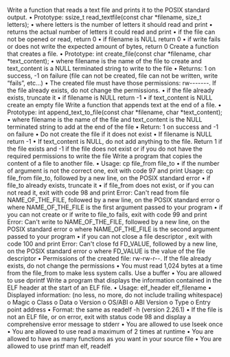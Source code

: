 Write a function that reads a text file and prints it to the POSIX standard output.
•	Prototype: ssize_t read_textfile(const char *filename, size_t letters);
•	where letters is the number of letters it should read and print
•	returns the actual number of letters it could read and print
•	if the file can not be opened or read, return 0
•	if filename is NULL return 0
•	if write fails or does not write the expected amount of bytes, return 0
Create a function that creates a file.
•	Prototype: int create_file(const char *filename, char *text_content);
•	where filename is the name of the file to create and text_content is a NULL terminated string to write to the file
•	Returns: 1 on success, -1 on failure (file can not be created, file can not be written, write “fails”, etc…)
•	The created file must have those permissions: rw-------. If the file already exists, do not change the permissions.
•	if the file already exists, truncate it
•	if filename is NULL return -1
•	if text_content is NULL create an empty file
Write a function that appends text at the end of a file.
•	Prototype: int append_text_to_file(const char *filename, char *text_content);
•	where filename is the name of the file and text_content is the NULL terminated string to add at the end of the file
•	Return: 1 on success and -1 on failure
•	Do not create the file if it does not exist
•	If filename is NULL return -1
•	If text_content is NULL, do not add anything to the file. Return 1 if the file exists and -1 if the file does not exist or if you do not have the required permissions to write the file
Write a program that copies the content of a file to another file.
•	Usage: cp file_from file_to
•	if the number of argument is not the correct one, exit with code 97 and print Usage: cp file_from file_to, followed by a new line, on the POSIX standard error
•	if file_to already exists, truncate it
•	if file_from does not exist, or if you can not read it, exit with code 98 and print Error: Can't read from file NAME_OF_THE_FILE, followed by a new line, on the POSIX standard error
o	where NAME_OF_THE_FILE is the first argument passed to your program
•	if you can not create or if write to file_to fails, exit with code 99 and print Error: Can't write to NAME_OF_THE_FILE, followed by a new line, on the POSIX standard error
o	where NAME_OF_THE_FILE is the second argument passed to your program
•	if you can not close a file descriptor , exit with code 100 and print Error: Can't close fd FD_VALUE, followed by a new line, on the POSIX standard error
o	where FD_VALUE is the value of the file descriptor
•	Permissions of the created file: rw-rw-r--. If the file already exists, do not change the permissions
•	You must read 1,024 bytes at a time from the file_from to make less system calls. Use a buffer
•	You are allowed to use dprintf
Write a program that displays the information contained in the ELF header at the start of an ELF file.
•	Usage: elf_header elf_filename
•	Displayed information: (no less, no more, do not include trailing whitespace)
o	Magic
o	Class
o	Data
o	Version
o	OS/ABI
o	ABI Version
o	Type
o	Entry point address
•	Format: the same as readelf -h (version 2.26.1)
•	If the file is not an ELF file, or on error, exit with status code 98 and display a comprehensive error message to stderr
•	You are allowed to use lseek once
•	You are allowed to use read a maximum of 2 times at runtime
•	You are allowed to have as many functions as you want in your source file
•	You are allowed to use printf
man elf, readelf

